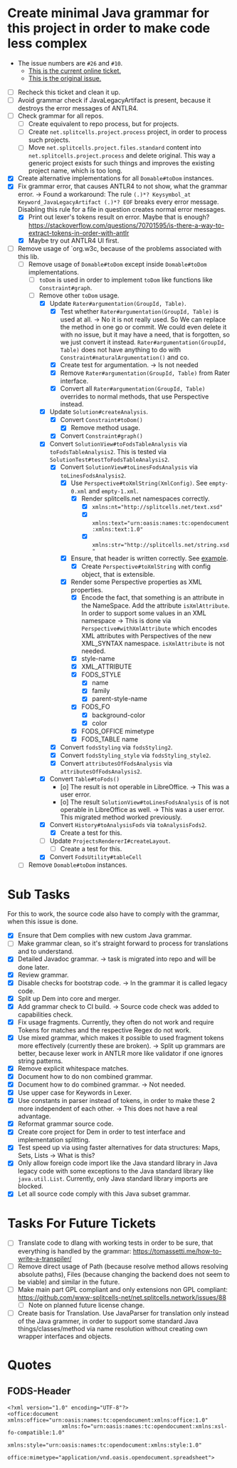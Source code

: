 # Create minimal Java grammar for this project in order to make code less complex
- The issue numbers are `#26` and `#10`.
    - [This is the current online ticket.](https://codeberg.org/splitcells-net/net.splitcells.network.community/issues/26)
    - [This is the original issue.](https://github.com/www-splitcells-net/net.splitcells.network/issues/10)
* [ ] Recheck this ticket and clean it up.
* [ ] Avoid grammar check if JavaLegacyArtifact is present, because it destroys the error messages of ANTLR4.
* [ ] Check grammar for all repos.
    * [ ] Create equivalent to repo process, but for projects.
    * [ ] Create `net.splitcells.project.process` project, in order to process such projects.
    * [ ] Move `net.splitcells.project.files.standard` content into `net.splitcells.project.process` and 
      delete original.
      This way a generic project exists for such things and
      improves the existing project name, which is too long.
* [x] Create alternative implementations for all `Domable#toDom` instances.
* [x] Fix grammar error, that causes ANTLR4 to not show, what the grammar error. -> Found a workaround: The rule `(.)*? Keysymbol_at Keyword_JavaLegacyArtifact (.)*? EOF` breaks every error message. Disabling this rule for a file in question creates normal error messages.
    * [x] Print out lexer's tokens result on error. Maybe that is enough? https://stackoverflow.com/questions/70701595/is-there-a-way-to-extract-tokens-in-order-with-antlr
    * [x] Maybe try out ANTLR4 UI first.
* [ ] Remove usage of `org.w3c, because of the problems associated with this lib.
    * [ ] Remove usage of `Domable#toDom` except inside `Domable#toDom` implementations.
        * [ ] `toDom` is used in order to implement `toDom` like functions like `Constraint#graph`.
        * [ ] Remove other `toDom` usage.
            * [x] Update `Rater#argumentation(GroupId, Table)`.
                * [x] Test whether `Rater#argumentation(GroupId, Table)` is used at all.
                  -> No it is not really used. So We can replace the method in one go or commit.
                  We could even delete it with no issue, but it may have a need, that is forgotten, so we just convert it instead.
                  `Rater#argumentation(GroupId, Table)` does not have anything to do with `Constraint#naturalArgumentation()` and co.
                * [x] Create test for argumentation. -> Is not needed
                * [x] Remove `Rater#argumentation(GroupId, Table)` from Rater interface.
                * [x] Convert all `Rater#argumentation(GroupId, Table)` overrides to normal methods, that use Perspective instead.
            * [x] Update `Solution#createAnalysis`.
                * [x] Convert `Constraint#toDom()`
                    * [x] Remove method usage.
                * [x] Convert `Constraint#graph()`
            * [x] Convert `SolutionView#toFodsTableAnalysis` via `toFodsTableAnalysis2`.
              This is tested via `SolutionTest#testToFodsTableAnalysis2`.
                * [x] Convert `SolutionView#toLinesFodsAnalysis` via `toLinesFodsAnalysis2`.
                    * [x] Use `Perspective#toXmlString(XmlConfig)`. See `empty-0.xml` and `empty-1.xml`.
                        * [x] Render splitcells.net namespaces correctly.
                            * [x] `xmlns:nt="http://splitcells.net/text.xsd"`
                            * [x] `xmlns:text="urn:oasis:names:tc:opendocument:xmlns:text:1.0"`
                            * [x] `xmlns:str="http://splitcells.net/string.xsd"`
                    * [x] Ensure, that header is written correctly. See [example](#FODS-Header).
                        * [x] Create `Perspective#toXmlString` with config object, that is extensible.
                    * [x] Render some Perspective properties as XML properties.
                        * [x] Encode the fact, that something is an attribute in the NameSpace.
                          Add the attribute `isXmlAttribute`.
                          In order to support some values in an XML namespace
                          -> This is done via `Perspective#withXmlAttribute`
                          which encodes XML attributes with Perspectives of the new XML_SYNTAX namespace.
                          `isXmlAttribute` is not needed.
                        * [x] style-name
                        * [x] XML_ATTRIBUTE
                        * [x] FODS_STYLE
                            * [x] name
                            * [x] family 
                            * [x] parent-style-name
                        * [x] FODS_FO
                            * [x] background-color
                            * [x] color
                        * [x] FODS_OFFICE  mimetype
                        * [x] FODS_TABLE name
                * [x] Convert `fodsStyling` via `fodsStyling2`.
                * [x] Convert `fodsStyling_style` via `fodsStyling_style2`.
                * [x] Convert `attributesOfFodsAnalysis` via `attributesOfFodsAnalysis2`.
            * [x] Convert `Table#toFods()`
                * [o] The result is not operable in LibreOffice. -> This was a user error.
                * [o] The result `SolutionView#toLinesFodsAnalysis` of is not operable in LibreOffice as well. -> This was a user error.
                  This migrated method worked previously.
            * [x] Convert `History#toAnalysisFods` via `toAnalysisFods2`.
                * [x] Create a test for this.
            * [ ] Update `ProjectsRendererI#createLayout`.
                * [ ] Create a test for this.
            * [x] Convert `FodsUtility#tableCell`
    * [ ] Remove `Domable#toDom` instances.
# Sub Tasks
For this to work, the source code also have to comply with the grammar, when this issue is done.
* [x] Ensure that Dem complies with new custom Java grammar.
* [ ] Make grammar clean, so it's straight forward to process for translations and to understand.
* [x] Detailed Javadoc grammar. -> task is migrated into repo and will be done later.
* [x] Review grammar.
* [x] Disable checks for bootstrap code. -> In the grammar it is called legacy code.
* [x] Split up Dem into core and merger.
* [x] Add grammar check to CI build. -> Source code check was added to capabilities check.
* [x] Fix usage fragments. Currently, they often do not work and require Tokens for matches and the respective Regex do not work.
* [x] Use mixed grammar, which makes it possible to used fragment tokens more effectively (currently these are broken). -> Split up grammars are better, because lexer work in ANTLR more like validator if one ignores string patterns.
* [x] Remove explicit whitespace matches.
* [x] Document how to do non combined grammar.
* [x] Document how to do combined grammar. -> Not needed.
* [x] Use upper case for Keywords in Lexer.
* [x] Use constants in parser instead of tokens, in order to make these 2 more independent of each other. -> This does not have a real advantage.
* [x] Reformat grammar source code.
* [x] Create core project for Dem in order to test interface and implementation splitting.
* [x] Test speed up via using faster alternatives for data structures: Maps, Sets, Lists -> What is this?
* [x] Only allow foreign code import like the Java standard library in Java legacy code with some exceptions to the Java standard library like `java.util.List`. Currently, only Java standard library imports are blocked.
* [x] Let all source code comply with this Java subset grammar.
# Tasks For Future Tickets
* [ ] Translate code to dlang with working tests in order to be sure, that everything is handled by the grammar: https://tomassetti.me/how-to-write-a-transpiler/
* [ ] Remove direct usage of Path (because resolve method allows resolving absolute paths), Files (because changing the backend does not seem to be viable) and similar in the future.
* [ ] Make main part GPL compliant and only extensions non GPL compliant: https://github.com/www-splitcells-net/net.splitcells.network/issues/88
    * [ ] Note on planned future license change.

* [ ] Create basis for Translation. Use JavaParser for translation only instead of the Java grammer,
  in order to support some standard Java things/classes/method via name resolution
  without creating own wrapper interfaces and objects.

# Quotes
## FODS-Header
```
<?xml version="1.0" encoding="UTF-8"?>
<office:document xmlns:office="urn:oasis:names:tc:opendocument:xmlns:office:1.0"
                 xmlns:fo="urn:oasis:names:tc:opendocument:xmlns:xsl-fo-compatible:1.0"
                 xmlns:style="urn:oasis:names:tc:opendocument:xmlns:style:1.0"
                 office:mimetype="application/vnd.oasis.opendocument.spreadsheet">
```